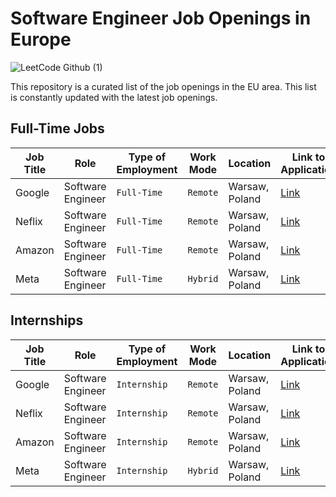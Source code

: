 # Software Engineer Job Openings in Europe

![LeetCode Github (1)](https://github.com/izzatkarimov/EU-Swe-Jobs/assets/108251704/0db6fd40-20d3-4a4f-9c17-2306dd33ae16)

This repository is a curated list of the job openings in the EU area. This list is constantly updated with the latest job openings.

## Full-Time Jobs

<div align="left">

| Job Title | Role | Type of Employment | Work Mode | Location | Link to Application |
| --- | --- | --- | --- | --- | --- |
| Google | Software Engineer | `Full-Time`| `Remote`| Warsaw, Poland | [Link](#) |
| Neflix | Software Engineer | `Full-Time` | `Remote`| Warsaw, Poland | [Link](#) |
| Amazon | Software Engineer | `Full-Time` | `Remote`| Warsaw, Poland | [Link](#) |
| Meta| Software Engineer | `Full-Time` | `Hybrid` | Warsaw, Poland | [Link](#) |

</div>

## Internships

<div align="left">

| Job Title | Role | Type of Employment | Work Mode | Location | Link to Application |
| --- | --- | --- | --- | --- | --- |
| Google | Software Engineer | `Internship`| `Remote`| Warsaw, Poland | [Link](#) |
| Neflix | Software Engineer | `Internship` | `Remote`| Warsaw, Poland | [Link](#) |
| Amazon | Software Engineer | `Internship` | `Remote`| Warsaw, Poland | [Link](#) |
| Meta| Software Engineer | `Internship` | `Hybrid` | Warsaw, Poland | [Link](#) |

</div>
